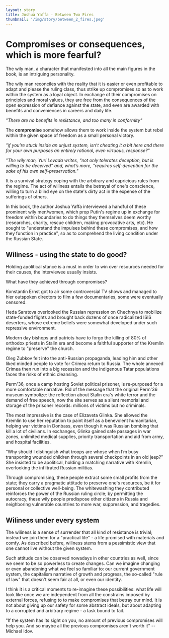 ```yaml
---
layout: story
title: Joshua Yaffa - Between Two Fires
thumbnail: '/img/story/between_2_fires.jpeg'
---
```


Compromises or consequences, which is more fearful?
======

The wily man, a character that manifested into all the main figures in the book, is an intriguing personality. 

The wily man reconciles with the reality that it is easier or even profitable to adapt and please the ruling class, thus strike up compromises so as to work within the system as a loyal object. 
In exchange of their compromises on principles and moral values, they are free from the consequences of the open expression of defiance against the state, and even are awarded with benefits and conveniences in careers and daily life. 

*"There are no benefits in resistance, and too many in conformity"*

The **compromise** somehow allows them to work inside the system but rebel within the given space of freedom as a small personal victory.

*"if you’re stuck inside an unjust system, isn’t cheating it a bit here and there for your own purposes an entirely rational, even virtuous, response?"*

*"The wily man, Yuri Levada writes, “not only tolerates deception, but is willing to be deceived” and, what’s more, “requires self-deception for the sake of his own self-preservation."*

It is a survival strategy coping with the arbitrary and capricious rules from the regime. 
The act of wiliness entails the betrayal of one's conscience, willing to turn a blind eye on the state's dirty act in the expense of the sufferings of others.

In this book, the author Joshua Yaffa interviewed a handful of these prominent wily men/women, which prop Putin's regime up in exchange for freedom within boundaries to do things they themselves deem worthy (researches, charity, rescue children, making provocative arts, etc).
He sought to "understand the impulses behind these compromises, and how they function in practice", so as to comprehend the living condition under the Russian State.

## Wiliness - using the state to do good?
Holding apolitical stance is a must in order to win over resources needed for their causes, the interviewee usually insists. 

What have they achieved through compromises?

Konstantin Ernst got to air some controversial TV shows and managed to hier outspoken directors to film a few documentaries, some were eventually censored.

Heda Saratova overlooked the Russian repression on Chechnya to mobilize state-funded flights and brought back dozens of once radicalized ISIS deserters, whose extreme beliefs were somewhat developed under such repressive environment. 

Modern day bishops and patriots have to forgo the killing of 80% of orthodox priests in Stalin era and become a faithful supporter of the Kremlin regime to "preserve" the church.

Oleg Zubkov felt into the anti-Russian propaganda, leading him and other liked minded people to vote for Crimea return to Russia. The whole annexed Crimea then run into a big recession and the indigenous Tatar populations faces the risks of ethnic cleansing. 

Perm'36, once a camp hosting Soviet political prisoner, is re-purposed for a more comfortable narrative. Rid of the message that the original Perm'36 museum symbolize: the reflection about Stalin era's white terror and the demand of free speech, now the site serves as a silent memorial and storage of the prisoner records: millions of victims but no criminals. 

The most impressive is the case of Elizaveta Glinka. She allowed the Kremlin to use her reputation to paint itself as a benevolent humanitarian, helping war victims in Donbass, even though it was Russian bombing that kill a lot of civilians. 
In exchanges, Glinka gained safe passages in war zones, unlimited medical supplies, priority transportation and aid from army, and hospital facilities.

“Why should I distinguish what troops are whose when I’m busy transporting wounded children through several checkpoints in an old jeep?” She insisted to be apolitical, holding a matching narrative with Kremlin, overlooking the infiltrated Russian militias. 

Through compromising, these people extract some small profits from the state; they carry a pragmatic attitude to preserve one's resources, be it for personal or collective well-being. The whitewashing they contributed reinforces the power of the Russian ruling circle; by permitting the autocracy, these wily people predispose other citizens in Russia and neighboring vulnerable countries to more war, suppression, and tragedies. 

## Wiliness under every system
The wiliness is a sense of surrender that all kind of resistance is trivial; instead we join them for a "practical life" - a life promised with materials and comfy. 
As described before, wiliness stems from a pessimistic view that one cannot live without the given system.

Such attitude can be observed nowadays in other countries as well, since we seem to be so powerless to create changes. 
Can we imagine changing or even abandoning what we feel so familiar to: our current government system, the capitalism narrative of growth and progress, the so-called "rule of law" that doesn't seem fair at all, or even our identity.

I think it is a critical moments to re-imagine these possibilities: what life will look like once we are independent from all the constrains imposed by external forces, refusing to to make compromises that betray our mind. 
It is not about giving up our safety for some abstract ideals, but about adapting to a corrupted and arbitrary regime - a task bound to fail.

"If the system has its sight on you, no amount of previous compromises will help you. And so maybe all the previous compromises aren't worth it" -- Michael Idov.
